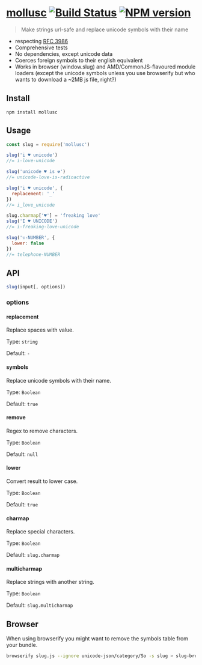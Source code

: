# [mollusc](https://github.com/Zertz/mollusc) [![Build Status](https://travis-ci.org/Zertz/mollusc.svg?branch=master)](https://travis-ci.org/Zertz/mollusc) [![NPM version](https://badge.fury.io/js/mollusc.png)](http://badge.fury.io/js/mollusc)

> Make strings url-safe and replace unicode symbols with their name

- respecting [RFC 3986](https://tools.ietf.org/html/rfc3986)
- Comprehensive tests
- No dependencies, except unicode data
- Coerces foreign symbols to their english equivalent
- Works in browser (window.slug) and AMD/CommonJS-flavoured module loaders (except the unicode symbols unless you use browserify but who wants to download a ~2MB js file, right?)

## Install

```
npm install mollusc
```

## Usage

```js
const slug = require('mollusc')

slug('i ♥ unicode')
//= i-love-unicode

slug('unicode ♥ is ☢')
//= unicode-love-is-radioactive

slug('i ♥ unicode', {
  replacement: '_'
})
//= i_love_unicode

slug.charmap['♥'] = 'freaking love'
slug('I ♥ UNICODE')
//= i-freaking-love-unicode

slug('☏-NUMBER', {
  lower: false
})
//= telephone-NUMBER
```

## API

```js
slug(input[, options])
```

### options

#### replacement

Replace spaces with value.

Type: `string`

Default: `-`

#### symbols

Replace unicode symbols with their name.

Type: `Boolean`

Default: `true`

#### remove

Regex to remove characters.

Type: `Boolean`

Default: `null`

#### lower

Convert result to lower case.

Type: `Boolean`

Default: `true`

#### charmap

Replace special characters.

Type: `Boolean`

Default: `slug.charmap`

#### multicharmap

Replace strings with another string.

Type: `Boolean`

Default: `slug.multicharmap`

## Browser

When using browserify you might want to remove the symbols table from your bundle.

```bash
browserify slug.js --ignore unicode-json/category/So -s slug > slug-browser.js
```
